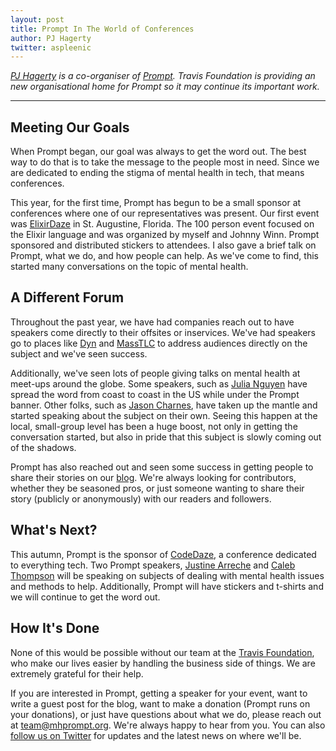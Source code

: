 ```yaml
---
layout: post
title: Prompt In The World of Conferences
author: PJ Hagerty
twitter: aspleenic
---
```


*[PJ Hagerty](http://twitter.com/aspleenic) is a co-organiser of [Prompt](http://mhprompt.org). Travis Foundation is providing an new organisational home for Prompt so it may continue its important work.*

---

## Meeting Our Goals
When Prompt began, our goal was always to get the word out. The best way to do that is to take the message to the people most in need. Since we are dedicated to ending the stigma of mental health in tech, that means conferences.

This year, for the first time, Prompt has begun to be a small sponsor at conferences where one of our representatives was present. Our first event was [ElixirDaze](http://www.elixirdaze.com/) in St. Augustine, Florida. The 100 person event focused on the Elixir language and was organized by myself and Johnny Winn. Prompt sponsored and distributed stickers to attendees. I also gave a brief talk on Prompt, what we do, and how people can help. As we've come to find, this started many conversations on the topic of mental health.

## A Different Forum

Throughout the past year, we have had companies reach out to have speakers come directly to their offsites or inservices. We've had speakers go to places like [Dyn](http://dyn.com/) and [MassTLC](http://www.masstlc.org/) to address audiences directly on the subject and we've seen success.

Additionally, we've seen lots of people giving talks on mental health at meet-ups around the globe. Some speakers, such as [Julia Nguyen](https://twitter.com/fleurchild) have spread the word from coast to coast in the US while under the Prompt banner. Other folks, such as [Jason Charnes](https://twitter.com/jmcharnes), have taken up the mantle and started speaking about the subject on their own. Seeing this happen at the local, small-group level has been a huge boost, not only in getting the conversation started, but also in pride that this subject is slowly coming out of the shadows.

Prompt has also reached out and seen some success in getting people to share their stories on our [blog](http://mhprompt.org/blog/index.html). We're always looking for contributors, whether they be seasoned pros, or just someone wanting to share their story (publicly or anonymously) with our readers and followers.

## What's Next?

This autumn, Prompt is the sponsor of [CodeDaze](http://codedaze.io), a conference dedicated to everything tech. Two Prompt speakers, [Justine Arreche](https://twitter.com/SaltineJustine) and [Caleb Thompson](https://twitter.com/calebthompson) will be speaking on subjects of dealing with mental health issues and methods to help. Additionally, Prompt will have stickers and t-shirts and we will continue to get the word out.

## How It's Done

None of this would be possible without our team at the [Travis Foundation](http://foundation.travis-ci.org/), who make our lives easier by handling the business side of things. We are extremely grateful for their help.

If you are interested in Prompt, getting a speaker for your event, want to write a guest post for the blog, want to make a donation (Prompt runs on your donations), or just have questions about what we do, please reach out at [team@mhprompt.org](mailto:team@mhprompt.org). We're always happy to hear from you. You can also [follow us on Twitter](https://twitter.com/mhprompt) for updates and the latest news on where we'll be.
